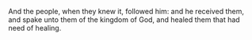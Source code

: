 And the people, when they knew it, followed him: and he received them, and spake unto them of the kingdom of God, and healed them that had need of healing.
